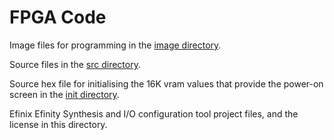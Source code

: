 # FPGA Code

Image files for programming in the [image directory](image).

Source files in the [src directory](src).

Source hex file for initialising the 16K vram values that provide the power-on screen in the [init directory](init).

Efinix Efinity Synthesis and I/O configuration tool project files, and the license in this directory.
